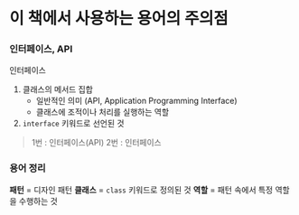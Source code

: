 # 이 책에서 사용하는 용어의 주의점

### 인터페이스, API

인터페이스

1. 클래스의 메서드 집합
   - 일반적인 의미 (API, Application Programming Interface)
   - 클래스에 조적이나 처리를 실행하는 역할
2. `interface` 키워드로 선언된 것

> 1번 : 인터페이스(API)
> 2번 : 인터페이스

### 용어 정리

**패턴** = 디자인 패턴
**클래스** = `class` 키워드로 정의된 것
**역할** = 패턴 속에서 특정 역할을 수행하는 것
